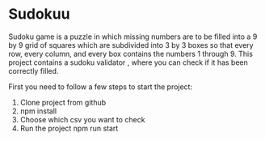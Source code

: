 # Sudokuu

Sudoku game is a puzzle in which missing numbers are to be filled into a 9 by 9 grid of squares which are subdivided into 3 by 3 boxes so that every row, every column, and every box contains the numbers 1 through 9.
This project contains a sudoku validator , where you can check if it has been correctly filled.

First you need to follow a few steps to start the project:

1. Clone project from github
2. npm install
3. Choose which csv  you want to check 
4. Run the project  npm run start
